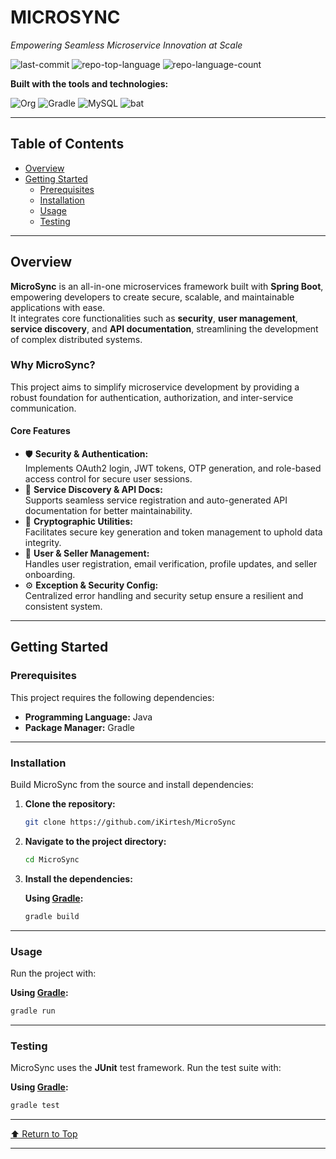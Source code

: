 # MICROSYNC  
*Empowering Seamless Microservice Innovation at Scale*

![last-commit](https://img.shields.io/github/last-commit/iKirtesh/MicroSync?style=flat&logo=git&logoColor=white&color=0080ff)
![repo-top-language](https://img.shields.io/github/languages/top/iKirtesh/MicroSync?style=flat&color=0080ff)
![repo-language-count](https://img.shields.io/github/languages/count/iKirtesh/MicroSync?style=flat&color=0080ff)

**Built with the tools and technologies:**

![Org](https://img.shields.io/badge/Org-77AA99.svg?style=flat&logo=Org&logoColor=white)
![Gradle](https://img.shields.io/badge/Gradle-02303A.svg?style=flat&logo=Gradle&logoColor=white)
![MySQL](https://img.shields.io/badge/MySQL-4479A1.svg?style=flat&logo=MySQL&logoColor=white)
![bat](https://img.shields.io/badge/bat-31369E.svg?style=flat&logo=bat&logoColor=white)

---

## Table of Contents
- [Overview](#overview)
- [Getting Started](#getting-started)
  - [Prerequisites](#prerequisites)
  - [Installation](#installation)
  - [Usage](#usage)
  - [Testing](#testing)

---

## Overview
**MicroSync** is an all-in-one microservices framework built with **Spring Boot**, empowering developers to create secure, scalable, and maintainable applications with ease.  
It integrates core functionalities such as **security**, **user management**, **service discovery**, and **API documentation**, streamlining the development of complex distributed systems.

### Why MicroSync?
This project aims to simplify microservice development by providing a robust foundation for authentication, authorization, and inter-service communication.  

#### Core Features
- 🛡️ **Security & Authentication:**  
  Implements OAuth2 login, JWT tokens, OTP generation, and role-based access control for secure user sessions.
- 🚀 **Service Discovery & API Docs:**  
  Supports seamless service registration and auto-generated API documentation for better maintainability.
- 🔑 **Cryptographic Utilities:**  
  Facilitates secure key generation and token management to uphold data integrity.
- 📧 **User & Seller Management:**  
  Handles user registration, email verification, profile updates, and seller onboarding.
- ⚙️ **Exception & Security Config:**  
  Centralized error handling and security setup ensure a resilient and consistent system.

---

## Getting Started

### Prerequisites
This project requires the following dependencies:
- **Programming Language:** Java  
- **Package Manager:** Gradle  

---

### Installation

Build MicroSync from the source and install dependencies:

1. **Clone the repository:**
   ```bash
   git clone https://github.com/iKirtesh/MicroSync
   ```



2. **Navigate to the project directory:**

   ```bash
   cd MicroSync
   ```

3. **Install the dependencies:**

   **Using [Gradle](https://gradle.org/):**

   ```bash
   gradle build
   ```

---

### Usage

Run the project with:

**Using [Gradle](https://gradle.org/):**

```bash
gradle run
```

---

### Testing

MicroSync uses the **JUnit** test framework.
Run the test suite with:

**Using [Gradle](https://gradle.org/):**

```bash
gradle test
```

---

[⬆ Return to Top](#microsync)

---


